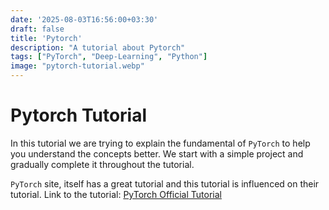 ```yaml
---
date: '2025-08-03T16:56:00+03:30'
draft: false
title: 'Pytorch'
description: "A tutorial about Pytorch"
tags: ["PyTorch", "Deep-Learning", "Python"]
image: "pytorch-tutorial.webp"
---
```


# Pytorch Tutorial

In this tutorial we are trying to explain the fundamental of `PyTorch`
to help you understand the concepts better.
We start with a simple project and gradually complete it throughout
the tutorial.

`PyTorch` site, itself has a great tutorial and this tutorial
is influenced on their tutorial.
Link to the tutorial:
[PyTorch Official Tutorial](https://docs.pytorch.org/tutorials/beginner/basics/intro.html)

